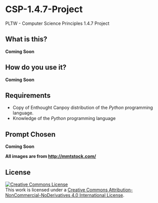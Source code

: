 # CSP-1.4.7-Project
PLTW - Computer Science Principles 1.4.7 Project

## What is this?
**Coming Soon**

## How do you use it?
**Coming Soon**

## Requirements
* Copy of Enthought Canpoy distribution of the *Python* programming language.
* Knowledge of the *Python* programming language

## Prompt Chosen
**Coming Soon**

**All images are from <http://mmtstock.com/>**

## License

<a rel="license" href="http://creativecommons.org/licenses/by-nc-nd/4.0/"><img alt="Creative Commons License" style="border-width:0" src="https://i.creativecommons.org/l/by-nc-nd/4.0/88x31.png" /></a><br />This work is licensed under a <a rel="license" href="http://creativecommons.org/licenses/by-nc-nd/4.0/">Creative Commons Attribution-NonCommercial-NoDerivatives 4.0 International License</a>.
